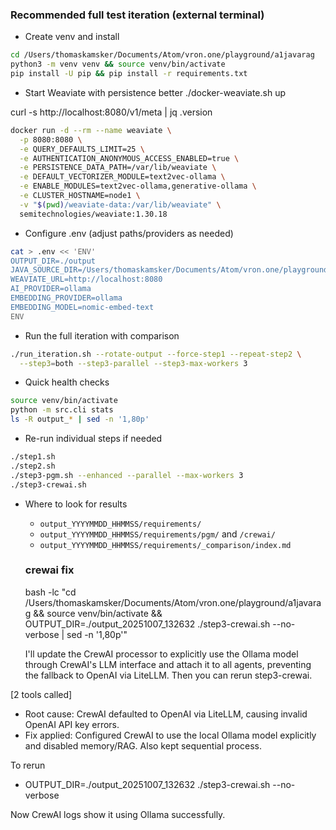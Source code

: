 ### Recommended full test iteration (external terminal)

- Create venv and install
```bash
cd /Users/thomaskamsker/Documents/Atom/vron.one/playground/a1javarag
python3 -m venv venv && source venv/bin/activate
pip install -U pip && pip install -r requirements.txt
```

- Start Weaviate with persistence
better 
./docker-weaviate.sh up

curl -s http://localhost:8080/v1/meta | jq .version


```bash
docker run -d --rm --name weaviate \
  -p 8080:8080 \
  -e QUERY_DEFAULTS_LIMIT=25 \
  -e AUTHENTICATION_ANONYMOUS_ACCESS_ENABLED=true \
  -e PERSISTENCE_DATA_PATH=/var/lib/weaviate \
  -e DEFAULT_VECTORIZER_MODULE=text2vec-ollama \
  -e ENABLE_MODULES=text2vec-ollama,generative-ollama \
  -e CLUSTER_HOSTNAME=node1 \
  -v "$(pwd)/weaviate-data:/var/lib/weaviate" \
  semitechnologies/weaviate:1.30.18
```

- Configure .env (adjust paths/providers as needed)
```bash
cat > .env << 'ENV'
OUTPUT_DIR=./output
JAVA_SOURCE_DIR=/Users/thomaskamsker/Documents/Atom/vron.one/playground/java/cuco-ui-admin
WEAVIATE_URL=http://localhost:8080
AI_PROVIDER=ollama
EMBEDDING_PROVIDER=ollama
EMBEDDING_MODEL=nomic-embed-text
ENV
```

- Run the full iteration with comparison
```bash
./run_iteration.sh --rotate-output --force-step1 --repeat-step2 \
  --step3=both --step3-parallel --step3-max-workers 3
```

- Quick health checks
```bash
source venv/bin/activate
python -m src.cli stats
ls -R output_* | sed -n '1,80p'
```

- Re-run individual steps if needed
```bash
./step1.sh
./step2.sh
./step3-pgm.sh --enhanced --parallel --max-workers 3
./step3-crewai.sh
```

- Where to look for results
  - `output_YYYYMMDD_HHMMSS/requirements/`
  - `output_YYYYMMDD_HHMMSS/requirements/pgm/` and `/crewai/`
  - `output_YYYYMMDD_HHMMSS/requirements/_comparison/index.md`



  ### crewai fix 
  bash -lc "cd /Users/thomaskamsker/Documents/Atom/vron.one/playground/a1javarag && source venv/bin/activate && OUTPUT_DIR=./output_20251007_132632 ./step3-crewai.sh --no-verbose | sed -n '1,80p'"


  I'll update the CrewAI processor to explicitly use the Ollama model through CrewAI's LLM interface and attach it to all agents, preventing the fallback to OpenAI via LiteLLM. Then you can rerun step3-crewai.

[2 tools called]

- Root cause: CrewAI defaulted to OpenAI via LiteLLM, causing invalid OpenAI API key errors.
- Fix applied: Configured CrewAI to use the local Ollama model explicitly and disabled memory/RAG. Also kept sequential process.

To rerun
- OUTPUT_DIR=./output_20251007_132632 ./step3-crewai.sh --no-verbose

Now CrewAI logs show it using Ollama successfully.

